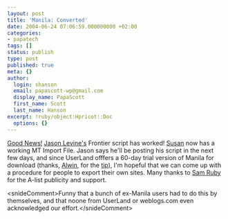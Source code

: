 ```yaml
---
layout: post
title: 'Manila: Converted'
date: 2004-06-24 07:06:59.000000000 +02:00
categories:
- papatech
tags: []
status: publish
type: post
published: true
meta: {}
author:
  login: shanson
  email: papascott-wp@gmail.com
  display_name: PapaScott
  first_name: Scott
  last_name: Hanson
excerpt: !ruby/object:Hpricot::Doc
  options: {}
---
```

<p><a href="http://www.papascott.de/ConvertingManila/">Good News!</a> <a href="http://q.queso.com/">Jason Levine's</a> Frontier script has worked! <a href="http://www.2020hindsight.org/">Susan</a> now has a working MT Import File. Jason says he'll be posting his script in the next few days, and since UserLand offfers a 60-day trial version of Manila for download (thanks, <a href="http://www.ahawkins.org/blog/">Alwin</a>, for the <a href="http://www.intertwingly.net/blog/2004/06/22/Converting-Manilla#c1087948312">tip</a>), I'm hopeful that we can come up with a procedure for people to export their own sites. Many thanks to <a href="http://www.intertwingly.net/blog/">Sam Ruby</a> for the A-list publicity and support. </p>
<p>&lt;snideComment&gt;Funny that a bunch of ex-Manila users had to do this by themselves, and that noone from UserLand or weblogs.com even acknowledged our effort.&lt;/snideComment&gt;</p>
